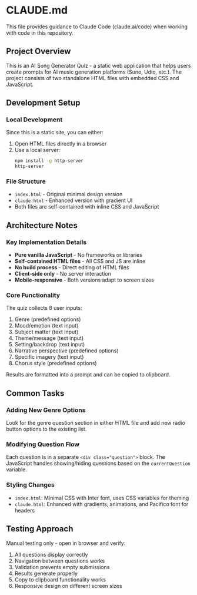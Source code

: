 # CLAUDE.md

This file provides guidance to Claude Code (claude.ai/code) when working with code in this repository.

## Project Overview

This is an AI Song Generator Quiz - a static web application that helps users create prompts for AI music generation platforms (Suno, Udio, etc.). The project consists of two standalone HTML files with embedded CSS and JavaScript.

## Development Setup

### Local Development
Since this is a static site, you can either:
1. Open HTML files directly in a browser
2. Use a local server:
   ```bash
   npm install -g http-server
   http-server
   ```

### File Structure
- `index.html` - Original minimal design version
- `claude.html` - Enhanced version with gradient UI
- Both files are self-contained with inline CSS and JavaScript

## Architecture Notes

### Key Implementation Details
- **Pure vanilla JavaScript** - No frameworks or libraries
- **Self-contained HTML files** - All CSS and JS are inline
- **No build process** - Direct editing of HTML files
- **Client-side only** - No server interaction
- **Mobile-responsive** - Both versions adapt to screen sizes

### Core Functionality
The quiz collects 8 user inputs:
1. Genre (predefined options)
2. Mood/emotion (text input)
3. Subject matter (text input)
4. Theme/message (text input)
5. Setting/backdrop (text input)
6. Narrative perspective (predefined options)
7. Specific imagery (text input)
8. Chorus style (predefined options)

Results are formatted into a prompt and can be copied to clipboard.

## Common Tasks

### Adding New Genre Options
Look for the genre question section in either HTML file and add new radio button options to the existing list.

### Modifying Question Flow
Each question is in a separate `<div class="question">` block. The JavaScript handles showing/hiding questions based on the `currentQuestion` variable.

### Styling Changes
- `index.html`: Minimal CSS with Inter font, uses CSS variables for theming
- `claude.html`: Enhanced with gradients, animations, and Pacifico font for headers

## Testing Approach
Manual testing only - open in browser and verify:
1. All questions display correctly
2. Navigation between questions works
3. Validation prevents empty submissions
4. Results generate properly
5. Copy to clipboard functionality works
6. Responsive design on different screen sizes